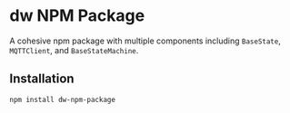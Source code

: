 # dw NPM Package

A cohesive npm package with multiple components including `BaseState`, `MQTTClient`, and `BaseStateMachine`.

## Installation

```bash
npm install dw-npm-package